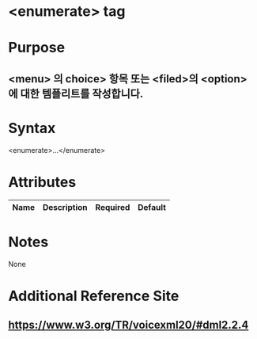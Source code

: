 # \<enumerate> tag
# Purpose 
## \<menu> 의  choice> 항목 또는 \<filed>의 \<option> 에  대한 템플리트를 작성합니다.

# Syntax
\<enumerate>...\</enumerate>



# Attributes
|Name |Description |Required |Default|
|-----|------------|---------|-------|


# Notes
None
# Additional Reference Site
## https://www.w3.org/TR/voicexml20/#dml2.2.4
